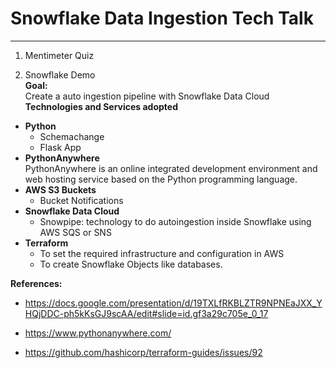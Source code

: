 # **Snowflake Data Ingestion Tech Talk**
---

1. Mentimeter Quiz

2. Snowflake Demo<br>
**Goal:**<br>
Create a auto ingestion pipeline with Snowflake Data Cloud<br>
**Technologies and Services adopted**<br>
- **Python**
    - Schemachange
    - Flask App
- **PythonAnywhere** <br>
PythonAnywhere is an online integrated development environment and web hosting service based on the Python programming language.
- **AWS S3 Buckets**
    - Bucket Notifications
- **Snowflake Data Cloud**
    - Snowpipe: technology to do autoingestion inside Snowflake using AWS SQS or SNS
- **Terraform**
    - To set the required infrastructure and configuration in AWS
    - To create Snowflake Objects like databases.



**References:**
- https://docs.google.com/presentation/d/19TXLfRKBLZTR9NPNEaJXX_YHQjDDC-ph5kKsGJ9scAA/edit#slide=id.gf3a29c705e_0_17

- https://www.pythonanywhere.com/

- https://github.com/hashicorp/terraform-guides/issues/92